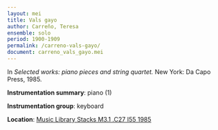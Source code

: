 ```yaml
---
layout: mei
title: Vals gayo
author: Carreño, Teresa
ensemble: solo
period: 1900-1909
permalink: /carreno-vals-gayo/
document: carreno_vals_gayo.mei
---
```


In *Selected works: piano pieces and string quartet.* New York: Da Capo Press, 1985.

**Instrumentation summary**: piano (1)

**Instrumentation group**: keyboard

**Location**: <a href="https://tufts-primo.hosted.exlibrisgroup.com/primo-explore/fulldisplay?docid=01TUN_ALMA21106777390003851&context=L&vid=01TUN&lang=en_US&search_scope=EVERYTHING&adaptor=Local%20Search%20Engine&tab=everything&query=any,contains,Selected%20works%20:%20piano%20pieces%20and%20string%20quartet%20Carreno&sortby=rank&offset=0" target="_blank">Music Library Stacks M3.1 .C27 I55 1985</a>
